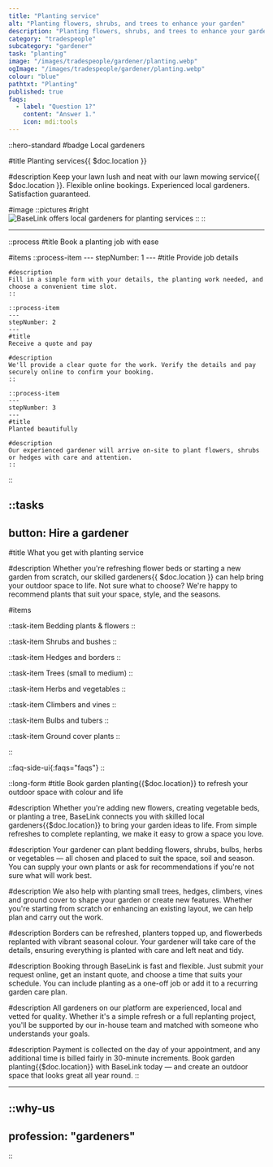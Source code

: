 ```yaml
---
title: "Planting service"
alt: "Planting flowers, shrubs, and trees to enhance your garden"
description: "Planting flowers, shrubs, and trees to enhance your garden"
category: "tradespeople"
subcategory: "gardener"
task: "planting"
image: "/images/tradespeople/gardener/planting.webp"
ogImage: "/images/tradespeople/gardener/planting.webp"
colour: "blue"
pathtxt: "Planting"
published: true
faqs:
  - label: "Question 1?"
    content: "Answer 1."
    icon: mdi:tools
---
```


::hero-standard
#badge
Local gardeners

#title
Planting services{{ $doc.location }}

#description
Keep your lawn lush and neat with our lawn mowing service{{ $doc.location }}. Flexible online bookings. Experienced local gardeners. Satisfaction guaranteed.

#image
    ::pictures
    #right
    ![BaseLink offers local gardeners for planting services](/images/tradespeople/gardener/planting.webp)
    ::
::

---

::process
#title
Book a planting job with ease

#items
    ::process-item
    ---
    stepNumber: 1
    ---
    #title
    Provide job details

    #description
    Fill in a simple form with your details, the planting work needed, and choose a convenient time slot.
    ::
    
    ::process-item
    ---
    stepNumber: 2
    ---
    #title
    Receive a quote and pay

    #description
    We'll provide a clear quote for the work. Verify the details and pay securely online to confirm your booking.
    ::

    ::process-item
    ---
    stepNumber: 3
    ---
    #title
    Planted beautifully

    #description
    Our experienced gardener will arrive on-site to plant flowers, shrubs or hedges with care and attention.
    ::
::


::tasks
---
button: Hire a gardener
---

#title
What you get with planting service

#description
Whether you're refreshing flower beds or starting a new garden from scratch, our skilled gardeners{{ $doc.location }} can help bring your outdoor space to life. Not sure what to choose? We're happy to recommend plants that suit your space, style, and the seasons.

#items

  ::task-item
  Bedding plants & flowers
  ::

  ::task-item
  Shrubs and bushes
  :: 

  ::task-item
  Hedges and borders
  ::

  ::task-item
  Trees (small to medium)
  ::

  ::task-item
  Herbs and vegetables
  ::

  ::task-item
  Climbers and vines
  ::

  ::task-item
  Bulbs and tubers
  ::

  ::task-item
  Ground cover plants
  ::

::


::faq-side-ui{:faqs="faqs"}
::


::long-form
#title
Book garden planting{{$doc.location}} to refresh your outdoor space with colour and life

#description
Whether you're adding new flowers, creating vegetable beds, or planting a tree, BaseLink connects you with skilled local gardeners{{$doc.location}} to bring your garden ideas to life. From simple refreshes to complete replanting, we make it easy to grow a space you love.

#description
Your gardener can plant bedding flowers, shrubs, bulbs, herbs or vegetables — all chosen and placed to suit the space, soil and season. You can supply your own plants or ask for recommendations if you're not sure what will work best.

#description
We also help with planting small trees, hedges, climbers, vines and ground cover to shape your garden or create new features. Whether you're starting from scratch or enhancing an existing layout, we can help plan and carry out the work.

#description
Borders can be refreshed, planters topped up, and flowerbeds replanted with vibrant seasonal colour. Your gardener will take care of the details, ensuring everything is planted with care and left neat and tidy.

#description
Booking through BaseLink is fast and flexible. Just submit your request online, get an instant quote, and choose a time that suits your schedule. You can include planting as a one-off job or add it to a recurring garden care plan.

#description
All gardeners on our platform are experienced, local and vetted for quality. Whether it's a simple refresh or a full replanting project, you'll be supported by our in-house team and matched with someone who understands your goals.

#description
Payment is collected on the day of your appointment, and any additional time is billed fairly in 30-minute increments. Book garden planting{{$doc.location}} with BaseLink today — and create an outdoor space that looks great all year round.
::

---

::why-us
---
profession: "gardeners"
---
::